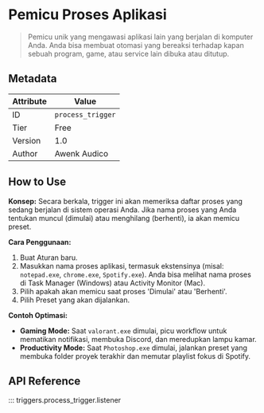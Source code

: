 # Pemicu Proses Aplikasi

> Pemicu unik yang mengawasi aplikasi lain yang berjalan di komputer Anda. Anda bisa membuat otomasi yang bereaksi terhadap kapan sebuah program, game, atau service lain dibuka atau ditutup.

## Metadata

| Attribute | Value |
| --- | --- |
| ID | `process_trigger` |
| Tier | Free |
| Version | 1.0 |
| Author | Awenk Audico |

## How to Use
**Konsep:**
Secara berkala, trigger ini akan memeriksa daftar proses yang sedang berjalan di sistem operasi Anda. Jika nama proses yang Anda tentukan muncul (dimulai) atau menghilang (berhenti), ia akan memicu preset.

**Cara Penggunaan:**
1. Buat Aturan baru.
2. Masukkan nama proses aplikasi, termasuk ekstensinya (misal: `notepad.exe`, `chrome.exe`, `Spotify.exe`). Anda bisa melihat nama proses di Task Manager (Windows) atau Activity Monitor (Mac).
3. Pilih apakah akan memicu saat proses 'Dimulai' atau 'Berhenti'.
4. Pilih Preset yang akan dijalankan.

**Contoh Optimasi:**
- **Gaming Mode:** Saat `valorant.exe` dimulai, picu workflow untuk mematikan notifikasi, membuka Discord, dan meredupkan lampu kamar.
- **Productivity Mode:** Saat `Photoshop.exe` dimulai, jalankan preset yang membuka folder proyek terakhir dan memutar playlist fokus di Spotify.

## API Reference

::: triggers.process_trigger.listener

